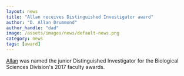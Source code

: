 ```yaml
---
layout: news
title: "Allan receives Distinguished Investigator award"
author: "D. Allan Drummond"
author_handle: "dad"
image: /assets/images/news/default-news.png
category: news
tags: [award]
---
```

[Allan] was named the junior Distinguished Investigator for the Biological Sciences Division's 2017 faculty awards.

[Allan]: /team/d-allan-drummond